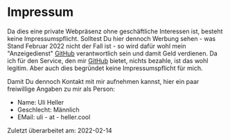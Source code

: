 Impressum
=========

Da dies eine private Webpräsenz ohne geschäftliche Interessen
ist, besteht keine Impressumspflicht. Solltest Du hier dennoch
Werbung sehen - was Stand Februar 2022 nicht der Fall
ist - so wird dafür wohl mein "Anzeigedienst" [GitHub][GITHUB]
verantwortlich sein und damit Geld verdienen.
Da ich für den Service, den mir [GitHub][GITHUB] bietet,
nichts bezahle, ist das wohl legitim. Aber auch dies
begründet keine Impressumspflicht für mich.

Damit Du dennoch Kontakt mit mir aufnehmen kannst, hier ein
paar freiwillige Angaben zu mir als Person:

- Name: Uli Heller
- Geschlecht: Männlich
- EMail: uli - at - heller.cool

Zuletzt überarbeitet am: 2022-02-14

[GITHUB]: https://github.com
